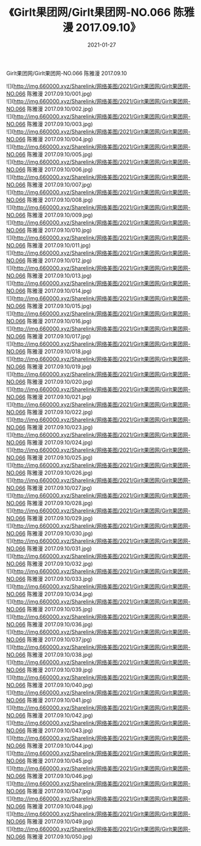 ﻿---
layout: post
title:  《Girlt果团网/Girlt果团网-NO.066 陈雅漫 2017.09.10》
date:   2021-01-27
img: http://img.660000.xyz/Sharelink/网络美图/2021/Girlt果团网/Girlt果团网-NO.066 陈雅漫 2017.09.10/000.jpg
categories: [美女, 清纯, 唯美]
---

Girlt果团网/Girlt果团网-NO.066 陈雅漫 2017.09.10

 ![](http://img.660000.xyz/Sharelink/网络美图/2021/Girlt果团网/Girlt果团网-NO.066 陈雅漫 2017.09.10/001.jpg) <br>![](http://img.660000.xyz/Sharelink/网络美图/2021/Girlt果团网/Girlt果团网-NO.066 陈雅漫 2017.09.10/002.jpg) <br>![](http://img.660000.xyz/Sharelink/网络美图/2021/Girlt果团网/Girlt果团网-NO.066 陈雅漫 2017.09.10/003.jpg) <br>![](http://img.660000.xyz/Sharelink/网络美图/2021/Girlt果团网/Girlt果团网-NO.066 陈雅漫 2017.09.10/004.jpg) <br>![](http://img.660000.xyz/Sharelink/网络美图/2021/Girlt果团网/Girlt果团网-NO.066 陈雅漫 2017.09.10/005.jpg) <br>![](http://img.660000.xyz/Sharelink/网络美图/2021/Girlt果团网/Girlt果团网-NO.066 陈雅漫 2017.09.10/006.jpg) <br>![](http://img.660000.xyz/Sharelink/网络美图/2021/Girlt果团网/Girlt果团网-NO.066 陈雅漫 2017.09.10/007.jpg) <br>![](http://img.660000.xyz/Sharelink/网络美图/2021/Girlt果团网/Girlt果团网-NO.066 陈雅漫 2017.09.10/008.jpg) <br>![](http://img.660000.xyz/Sharelink/网络美图/2021/Girlt果团网/Girlt果团网-NO.066 陈雅漫 2017.09.10/009.jpg) <br>![](http://img.660000.xyz/Sharelink/网络美图/2021/Girlt果团网/Girlt果团网-NO.066 陈雅漫 2017.09.10/010.jpg) <br>![](http://img.660000.xyz/Sharelink/网络美图/2021/Girlt果团网/Girlt果团网-NO.066 陈雅漫 2017.09.10/011.jpg) <br>![](http://img.660000.xyz/Sharelink/网络美图/2021/Girlt果团网/Girlt果团网-NO.066 陈雅漫 2017.09.10/012.jpg) <br>![](http://img.660000.xyz/Sharelink/网络美图/2021/Girlt果团网/Girlt果团网-NO.066 陈雅漫 2017.09.10/013.jpg) <br>![](http://img.660000.xyz/Sharelink/网络美图/2021/Girlt果团网/Girlt果团网-NO.066 陈雅漫 2017.09.10/014.jpg) <br>![](http://img.660000.xyz/Sharelink/网络美图/2021/Girlt果团网/Girlt果团网-NO.066 陈雅漫 2017.09.10/015.jpg) <br>![](http://img.660000.xyz/Sharelink/网络美图/2021/Girlt果团网/Girlt果团网-NO.066 陈雅漫 2017.09.10/016.jpg) <br>![](http://img.660000.xyz/Sharelink/网络美图/2021/Girlt果团网/Girlt果团网-NO.066 陈雅漫 2017.09.10/017.jpg) <br>![](http://img.660000.xyz/Sharelink/网络美图/2021/Girlt果团网/Girlt果团网-NO.066 陈雅漫 2017.09.10/018.jpg) <br>![](http://img.660000.xyz/Sharelink/网络美图/2021/Girlt果团网/Girlt果团网-NO.066 陈雅漫 2017.09.10/019.jpg) <br>![](http://img.660000.xyz/Sharelink/网络美图/2021/Girlt果团网/Girlt果团网-NO.066 陈雅漫 2017.09.10/020.jpg) <br>![](http://img.660000.xyz/Sharelink/网络美图/2021/Girlt果团网/Girlt果团网-NO.066 陈雅漫 2017.09.10/021.jpg) <br>![](http://img.660000.xyz/Sharelink/网络美图/2021/Girlt果团网/Girlt果团网-NO.066 陈雅漫 2017.09.10/022.jpg) <br>![](http://img.660000.xyz/Sharelink/网络美图/2021/Girlt果团网/Girlt果团网-NO.066 陈雅漫 2017.09.10/023.jpg) <br>![](http://img.660000.xyz/Sharelink/网络美图/2021/Girlt果团网/Girlt果团网-NO.066 陈雅漫 2017.09.10/024.jpg) <br>![](http://img.660000.xyz/Sharelink/网络美图/2021/Girlt果团网/Girlt果团网-NO.066 陈雅漫 2017.09.10/025.jpg) <br>![](http://img.660000.xyz/Sharelink/网络美图/2021/Girlt果团网/Girlt果团网-NO.066 陈雅漫 2017.09.10/026.jpg) <br>![](http://img.660000.xyz/Sharelink/网络美图/2021/Girlt果团网/Girlt果团网-NO.066 陈雅漫 2017.09.10/027.jpg) <br>![](http://img.660000.xyz/Sharelink/网络美图/2021/Girlt果团网/Girlt果团网-NO.066 陈雅漫 2017.09.10/028.jpg) <br>![](http://img.660000.xyz/Sharelink/网络美图/2021/Girlt果团网/Girlt果团网-NO.066 陈雅漫 2017.09.10/029.jpg) <br>![](http://img.660000.xyz/Sharelink/网络美图/2021/Girlt果团网/Girlt果团网-NO.066 陈雅漫 2017.09.10/030.jpg) <br>![](http://img.660000.xyz/Sharelink/网络美图/2021/Girlt果团网/Girlt果团网-NO.066 陈雅漫 2017.09.10/031.jpg) <br>![](http://img.660000.xyz/Sharelink/网络美图/2021/Girlt果团网/Girlt果团网-NO.066 陈雅漫 2017.09.10/032.jpg) <br>![](http://img.660000.xyz/Sharelink/网络美图/2021/Girlt果团网/Girlt果团网-NO.066 陈雅漫 2017.09.10/033.jpg) <br>![](http://img.660000.xyz/Sharelink/网络美图/2021/Girlt果团网/Girlt果团网-NO.066 陈雅漫 2017.09.10/034.jpg) <br>![](http://img.660000.xyz/Sharelink/网络美图/2021/Girlt果团网/Girlt果团网-NO.066 陈雅漫 2017.09.10/035.jpg) <br>![](http://img.660000.xyz/Sharelink/网络美图/2021/Girlt果团网/Girlt果团网-NO.066 陈雅漫 2017.09.10/036.jpg) <br>![](http://img.660000.xyz/Sharelink/网络美图/2021/Girlt果团网/Girlt果团网-NO.066 陈雅漫 2017.09.10/037.jpg) <br>![](http://img.660000.xyz/Sharelink/网络美图/2021/Girlt果团网/Girlt果团网-NO.066 陈雅漫 2017.09.10/038.jpg) <br>![](http://img.660000.xyz/Sharelink/网络美图/2021/Girlt果团网/Girlt果团网-NO.066 陈雅漫 2017.09.10/039.jpg) <br>![](http://img.660000.xyz/Sharelink/网络美图/2021/Girlt果团网/Girlt果团网-NO.066 陈雅漫 2017.09.10/040.jpg) <br>![](http://img.660000.xyz/Sharelink/网络美图/2021/Girlt果团网/Girlt果团网-NO.066 陈雅漫 2017.09.10/041.jpg) <br>![](http://img.660000.xyz/Sharelink/网络美图/2021/Girlt果团网/Girlt果团网-NO.066 陈雅漫 2017.09.10/042.jpg) <br>![](http://img.660000.xyz/Sharelink/网络美图/2021/Girlt果团网/Girlt果团网-NO.066 陈雅漫 2017.09.10/043.jpg) <br>![](http://img.660000.xyz/Sharelink/网络美图/2021/Girlt果团网/Girlt果团网-NO.066 陈雅漫 2017.09.10/044.jpg) <br>![](http://img.660000.xyz/Sharelink/网络美图/2021/Girlt果团网/Girlt果团网-NO.066 陈雅漫 2017.09.10/045.jpg) <br>![](http://img.660000.xyz/Sharelink/网络美图/2021/Girlt果团网/Girlt果团网-NO.066 陈雅漫 2017.09.10/046.jpg) <br>![](http://img.660000.xyz/Sharelink/网络美图/2021/Girlt果团网/Girlt果团网-NO.066 陈雅漫 2017.09.10/047.jpg) <br>![](http://img.660000.xyz/Sharelink/网络美图/2021/Girlt果团网/Girlt果团网-NO.066 陈雅漫 2017.09.10/048.jpg) <br>![](http://img.660000.xyz/Sharelink/网络美图/2021/Girlt果团网/Girlt果团网-NO.066 陈雅漫 2017.09.10/049.jpg) <br>![](http://img.660000.xyz/Sharelink/网络美图/2021/Girlt果团网/Girlt果团网-NO.066 陈雅漫 2017.09.10/050.jpg) <br>